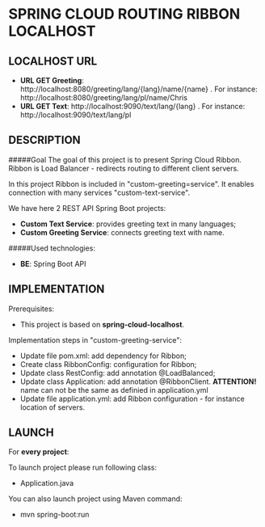 SPRING CLOUD ROUTING RIBBON LOCALHOST
=====================================


LOCALHOST URL
-------------

* **URL GET Greeting**: http://localhost:8080/greeting/lang/{lang}/name/{name} . For instance: http://localhost:8080/greeting/lang/pl/name/Chris 
* **URL GET Text**: http://localhost:9090/text/lang/{lang} . For instance: http://localhost:9090/text/lang/pl


DESCRIPTION
-----------

#####Goal
The goal of this project is to present Spring Cloud Ribbon. Ribbon is Load Balancer - redirects routing to different client servers.

In this project Ribbon is included in "custom-greeting=service". It enables connection with many services "custom-text-service".

We have here 2 REST API Spring Boot projects:
* **Custom Text Service**: provides greeting text in many languages;
* **Custom Greeting Service**: connects greeting text with name.

#####Used technologies:
* **BE**: Spring Boot API


IMPLEMENTATION
--------------

Prerequisites:
* This project is based on **spring-cloud-localhost**.

Implementation steps in "custom-greeting-service":
* Update file pom.xml: add dependency for Ribbon;
* Create class RibbonConfig: configuration for Ribbon;
* Update class RestConfig: add annotation @LoadBalanced;
* Update class Application: add annotation @RibbonClient. **ATTENTION!** name can not be the same as definied in application.yml
* Update file application.yml: add Ribbon configuration - for instance location of servers.
  

LAUNCH
------

For **every project**:

To launch project please run following class: 
* Application.java

You can also launch project using Maven command:
* mvn spring-boot:run